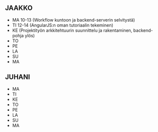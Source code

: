 ## JAAKKO

* MA 10-13 (Workflow kuntoon ja backend-serverin selvitystä)
* TI 12-14 (AngularJS:n oman tutoriaalin tekeminen)
* KE (Projektityön arkkitehtuurin suunnittelu ja rakentaminen, backend-pohja ylös)
* TO
* PE
* LA
* SU
* MA

## JUHANI

* MA
* TI
* KE
* TO
* PE
* LA
* SU
* MA
